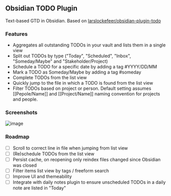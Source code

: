 ## Obsidian TODO Plugin

Text-based GTD in Obsidian.
Based on [larslockefeer/obsidian-plugin-todo](https://github.com/larslockefeer/obsidian-plugin-todo)

### Features
- Aggregates all outstanding TODOs in your vault and lists them in a single view
- Split out TODOs by type ("Today", "Scheduled", "Inbox", "Someday/Maybe" and "Stakeholder/Project)
- Schedule a TODO for a specific date by adding a tag #YYYY/DD/MM
- Mark a TODO as Someday/Maybe by adding a tag #someday
- Complete TODOs from the list view
- Quickly jump to the file in which a TODO is found from the list view
- Filter TODOs based on project or person. Default setting assumes [[Pepole/Name]] and [[Project/Name]] naming convention for projects and people.

### Screenshots
![image](https://user-images.githubusercontent.com/14358394/114269991-384f3e80-9a0a-11eb-880a-74477798ce41.png)


### Roadmap
- [ ] Scroll to correct line in file when jumping from list view
- [ ] (Re)schedule TODOs from the list view
- [ ] Persist cache, on reopening only reindex files changed since Obsidian was closed
- [ ] Filter items list view by tags / freeform search
- [ ] Improve UI and themeability
- [ ] Integrate with daily notes plugin to ensure unscheduled TODOs in a daily note are listed in "Today"
